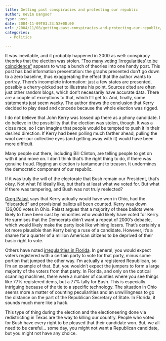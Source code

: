 ```yaml
---
title: Getting past conspiracies and protecting our republic
author: Kevin Dangoor
type: post
date: 2004-11-09T03:23:52+00:00
url: /2004/11/08/getting-past-conspiracies-and-protecting-our-republic/
categories:
  - Politics

---
```

It was inevitable, and it probably happened in 2000 as well: conspiracy theories that the election was stolen. [&#8220;Too many voting &#8216;irregularities&#8217; to be coincidence&#8221;][1] appears to wrap a bunch of theories into one handy post. This post has bad information presentation: the graphs presented don&#8217;t go down to a zero baseline, thus exaggerating the effect that the author wants to portray. There&#8217;s incomplete information: just a few states are presented, possibly a cherry-picked set to illustrate his point. Sources cited are often just other random blogs, which don&#8217;t necessarily have accurate data. There are a couple of exceptions to that, which I&#8217;ll get to. And, finally, some statements just seem wacky. The author draws the conclusion that Kerry decided to play dead and concede because the whole election was rigged.

I do not believe that John Kerry was tossed up there as a phony candidate. I do believe in the possibility that the election was stolen, though. It was a close race, so I can imagine that people would be tempted to push it in their desired direction. If Kerry had been polling much farther ahead, pulling the wool over our collective eyes (and getting away with it) would have been more difficult.

Many people out there, including Bill Clinton, are telling people to get on with it and move on. I don&#8217;t think that&#8217;s the right thing to do, if there was genuine fraud. Rigging an election is tantamount to treason. It undermines the democratic component of our republic.

If it was truly the will of the electorate that Bush remain our President, that&#8217;s okay. Not what I&#8217;d ideally like, but that&#8217;s at least what we voted for. But what if there was tampering, and Bush was not truly reelected?

[Greg Palast][2] says that Kerry actually would have won in Ohio, had the &#8220;discarded&#8221; and provisional ballots all been counted. Kerry was down 136,000 votes in Ohio. Palast argues that a majority of these ballots were likely to have been cast by minorities who would likely have voted for Kerry. He surmises that the Democrats didn&#8217;t want a repeat of 2000&#8217;s debacle, which would likely make the party look like whining losers. That&#8217;s certainly a lot more plausible than Kerry being a ruse of a candidate. However, it&#8217;s a shame for a quarter of a million American citizens to be deprived of their basic right to vote.

Others have noted [irregularities in Florida][3]. In general, you would expect voters registered with a certain party to vote for that party, minus some portion that jumped the other way. I&#8217;m actually a registered Republican, so I&#8217;m an example of that. But, you wouldn&#8217;t expect the jumpers to form a large majority of the voters from that party. In Florida, and only on the optical scanning machines, there were a number of counties where you see things like 77% registered dems, but a 77% tally for Bush. This is especially intriguing because of the tie to a specific technology. The situation in Ohio seems more a matter of counting peculiarities and an unwillingness to go the distance on the part of the Republican Secretary of State. In Florida, it sounds much more like a hack.

This type of thing during the election and the electioneering done via redistricting in Texas are the way to killing our country. People who voted for Bush have every right to be pleased that their candidate won. But, we all need to be careful&#8230; some day, you might not want a Republican candidate, but you might not have any choice.

 [1]: http://bellaciao.org/en/article.php3?id_article=4175
 [2]: http://www.tompaine.com/articles/kerry_won_.php
 [3]: http://www.commondreams.org/headlines04/1106-30.htm
